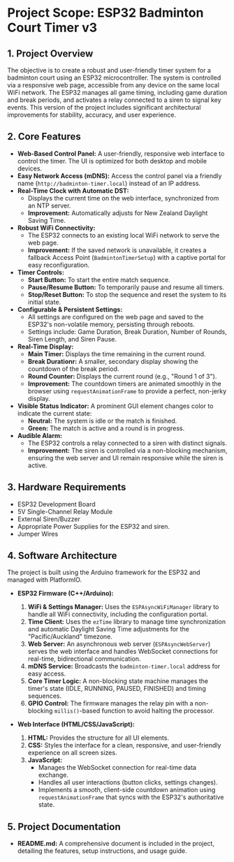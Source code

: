 # Project Scope: ESP32 Badminton Court Timer v3

## 1. Project Overview

The objective is to create a robust and user-friendly timer system for a badminton court using an ESP32 microcontroller. The system is controlled via a responsive web page, accessible from any device on the same local WiFi network. The ESP32 manages all game timing, including game duration and break periods, and activates a relay connected to a siren to signal key events. This version of the project includes significant architectural improvements for stability, accuracy, and user experience.

## 2. Core Features

*   **Web-Based Control Panel:** A user-friendly, responsive web interface to control the timer. The UI is optimized for both desktop and mobile devices.
*   **Easy Network Access (mDNS):** Access the control panel via a friendly name (`http://badminton-timer.local`) instead of an IP address.
*   **Real-Time Clock with Automatic DST:**
    *   Displays the current time on the web interface, synchronized from an NTP server.
    *   **Improvement:** Automatically adjusts for New Zealand Daylight Saving Time.
*   **Robust WiFi Connectivity:**
    *   The ESP32 connects to an existing local WiFi network to serve the web page.
    *   **Improvement:** If the saved network is unavailable, it creates a fallback Access Point (`BadmintonTimerSetup`) with a captive portal for easy reconfiguration.
*   **Timer Controls:**
    *   **Start Button:** To start the entire match sequence.
    *   **Pause/Resume Button:** To temporarily pause and resume all timers.
    *   **Stop/Reset Button:** To stop the sequence and reset the system to its initial state.
*   **Configurable & Persistent Settings:**
    *   All settings are configured on the web page and saved to the ESP32's non-volatile memory, persisting through reboots.
    *   Settings include: Game Duration, Break Duration, Number of Rounds, Siren Length, and Siren Pause.
*   **Real-Time Display:**
    *   **Main Timer:** Displays the time remaining in the current round.
    *   **Break Durationr:** A smaller, secondary display showing the countdown of the break period.
    *   **Round Counter:** Displays the current round (e.g., "Round 1 of 3").
    *   **Improvement:** The countdown timers are animated smoothly in the browser using `requestAnimationFrame` to provide a perfect, non-jerky display.
*   **Visible Status Indicator:** A prominent GUI element changes color to indicate the current state:
    *   **Neutral:** The system is idle or the match is finished.
    *   **Green:** The match is active and a round is in progress.
*   **Audible Alarm:**
    *   The ESP32 controls a relay connected to a siren with distinct signals.
    *   **Improvement:** The siren is controlled via a non-blocking mechanism, ensuring the web server and UI remain responsive while the siren is active.

## 3. Hardware Requirements

*   ESP32 Development Board
*   5V Single-Channel Relay Module
*   External Siren/Buzzer
*   Appropriate Power Supplies for the ESP32 and siren.
*   Jumper Wires

## 4. Software Architecture

The project is built using the Arduino framework for the ESP32 and managed with PlatformIO.

*   **ESP32 Firmware (C++/Arduino):**
    1.  **WiFi & Settings Manager:** Uses the `ESPAsyncWiFiManager` library to handle all WiFi connectivity, including the configuration portal.
    2.  **Time Client:** Uses the `ezTime` library to manage time synchronization and automatic Daylight Saving Time adjustments for the "Pacific/Auckland" timezone.
    3.  **Web Server:** An asynchronous web server (`ESPAsyncWebServer`) serves the web interface and handles WebSocket connections for real-time, bidirectional communication.
    4.  **mDNS Service:** Broadcasts the `badminton-timer.local` address for easy access.
    5.  **Core Timer Logic:** A non-blocking state machine manages the timer's state (IDLE, RUNNING, PAUSED, FINISHED) and timing sequences.
    6.  **GPIO Control:** The firmware manages the relay pin with a non-blocking `millis()`-based function to avoid halting the processor.

*   **Web Interface (HTML/CSS/JavaScript):**
    1.  **HTML:** Provides the structure for all UI elements.
    2.  **CSS:** Styles the interface for a clean, responsive, and user-friendly experience on all screen sizes.
    3.  **JavaScript:**
        *   Manages the WebSocket connection for real-time data exchange.
        *   Handles all user interactions (button clicks, settings changes).
        *   Implements a smooth, client-side countdown animation using `requestAnimationFrame` that syncs with the ESP32's authoritative state.

## 5. Project Documentation

*   **README.md:** A comprehensive document is included in the project, detailing the features, setup instructions, and usage guide.
